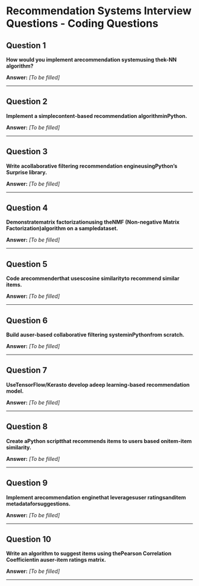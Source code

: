 # Recommendation Systems Interview Questions - Coding Questions

## Question 1

**How would you implement arecommendation systemusing thek-NN algorithm?**

**Answer:** _[To be filled]_

---

## Question 2

**Implement a simplecontent-based recommendation algorithminPython.**

**Answer:** _[To be filled]_

---

## Question 3

**Write acollaborative filtering recommendation engineusingPython’s Surprise library.**

**Answer:** _[To be filled]_

---

## Question 4

**Demonstratematrix factorizationusing theNMF (Non-negative Matrix Factorization)algorithm on a sampledataset.**

**Answer:** _[To be filled]_

---

## Question 5

**Code arecommenderthat usescosine similarityto recommend similar items.**

**Answer:** _[To be filled]_

---

## Question 6

**Build auser-based collaborative filtering systeminPythonfrom scratch.**

**Answer:** _[To be filled]_

---

## Question 7

**UseTensorFlow/Kerasto develop adeep learning-based recommendation model.**

**Answer:** _[To be filled]_

---

## Question 8

**Create aPython scriptthat recommends items to users based onitem-item similarity.**

**Answer:** _[To be filled]_

---

## Question 9

**Implement arecommendation enginethat leveragesuser ratingsanditem metadataforsuggestions.**

**Answer:** _[To be filled]_

---

## Question 10

**Write an algorithm to suggest items using thePearson Correlation Coefficientin auser-item ratings matrix.**

**Answer:** _[To be filled]_

---

